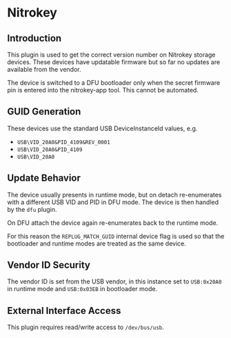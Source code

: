 # Nitrokey

## Introduction

This plugin is used to get the correct version number on Nitrokey storage
devices. These devices have updatable firmware but so far no updates are
available from the vendor.

The device is switched to a DFU bootloader only when the secret firmware pin
is entered into the nitrokey-app tool. This cannot be automated.

## GUID Generation

These devices use the standard USB DeviceInstanceId values, e.g.

* `USB\VID_20A0&PID_4109&REV_0001`
* `USB\VID_20A0&PID_4109`
* `USB\VID_20A0`

## Update Behavior

The device usually presents in runtime mode, but on detach re-enumerates with a
different USB VID and PID in DFU mode. The device is then handled by the `dfu`
plugin.

On DFU attach the device again re-enumerates back to the runtime mode.

For this reason the `REPLUG_MATCH_GUID` internal device flag is used so that
the bootloader and runtime modes are treated as the same device.

## Vendor ID Security

The vendor ID is set from the USB vendor, in this instance set to `USB:0x20A0`
in runtime mode and `USB:0x03EB` in bootloader mode.

## External Interface Access

This plugin requires read/write access to `/dev/bus/usb`.
